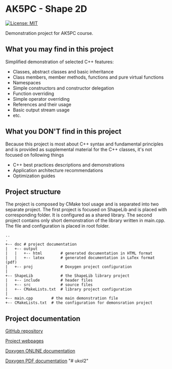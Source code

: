 # AK5PC - Shape 2D
[![License: MIT](https://img.shields.io/badge/License-MIT-yellow.svg)](https://opensource.org/licenses/MIT)


Demonstration project for AK5PC course.

## What you may find in this project
Simplified demonstration of selected C++ features:
* Classes, abstract classes and basic inheritance 
* Class members, member methods, functions and pure virtual functions
* Namespaces
* Simple constructors and constructor delegation
* Function overriding 
* Simple operator overriding
* References and their usage
* Basic output stream usage
* etc.

## What you DON'T find in this project
Because this project is most about C++ syntax and fundamental principles and is provided as supplemental material for the C++ classes, it's not focused on following things
* C++ best practices descriptions and demonstrations
* Application architecture recommendations
* Optimization guides

## Project structure

The project is composed by CMake tool usage and is separated into two separate project. 
The first project is focused on ShapeLib and is placed with corresponding folder. 
It is configured as a shared library. The second project contains only short demonstration of the library written in main.cpp. The file and configuration is placed in root folder.

```
..
.
+-- doc # project documentation 
|   +-- output
|   |   +-- html        # generated documentation in HTML format
|   |   +-- latex       # generated documentation in LaTex format (pdf)
|   +-- proj            # Doxygen project configuration
|
+-- ShapeLib            # the ShapeLib library project
|   +-- include         # header files
|   +-- src             # source files
|   +-- CMakeLists.txt  # library project configuration
|
+-- main.cpp        # the main demonstration file
+-- CMakeLists.txt  # the configuration for demonsration project
```
## Project documentation

[GitHub repository](https://github.com/pjanku/AK5PC_Shape2D)

[Project webpages](https://pjanku.github.io/AK5PC_Shape2D/)

[Doxygen ONLINE documentation](https://pjanku.github.io/AK5PC_Shape2D/doc/output/html)

[Doxygen PDF documentation](https://pjanku.github.io/AK5PC_Shape2D/doc/output/latex/refman.pdf)
"# ukol2" 

